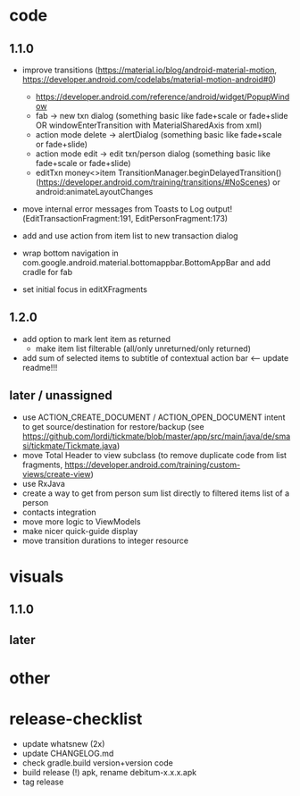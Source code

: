 # code
## 1.1.0
- improve transitions (https://material.io/blog/android-material-motion, https://developer.android.com/codelabs/material-motion-android#0)
  - https://developer.android.com/reference/android/widget/PopupWindow
  - fab -> new txn dialog (something basic like fade+scale or fade+slide OR windowEnterTransition with MaterialSharedAxis from xml)
  - action mode delete -> alertDialog (something basic like fade+scale or fade+slide)
  - action mode edit -> edit txn/person dialog (something basic like fade+scale or fade+slide)
  - editTxn money<>item TransitionManager.beginDelayedTransition() (https://developer.android.com/training/transitions/#NoScenes) or android:animateLayoutChanges
  
- move internal error messages from Toasts to Log output!(EditTransactionFragment:191, EditPersonFragment:173)
- add and use action from item list to new transaction dialog
- wrap bottom navigation in com.google.android.material.bottomappbar.BottomAppBar and add cradle for fab
- set initial focus in editXFragments

## 1.2.0
- add option to mark lent item as returned
  - make item list filterable (all/only unreturned/only returned)
- add sum of selected items to subtitle of contextual action bar <-- update readme!!!
  
## later / unassigned
- use ACTION_CREATE_DOCUMENT / ACTION_OPEN_DOCUMENT intent to get source/destination for restore/backup (see https://github.com/lordi/tickmate/blob/master/app/src/main/java/de/smasi/tickmate/Tickmate.java)
- move Total Header to view subclass (to remove duplicate code from list fragments, https://developer.android.com/training/custom-views/create-view)
- use RxJava
- create a way to get from person sum list directly to filtered items list of a person
- contacts integration
- move more logic to ViewModels
- make nicer quick-guide display
- move transition durations to integer resource

# visuals
## 1.1.0
## later

# other


# release-checklist
- update whatsnew (2x)
- update CHANGELOG.md
- check gradle.build version+version code
- build release (!) apk, rename debitum-x.x.x.apk
- tag release
